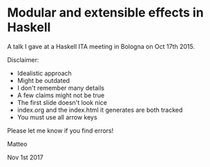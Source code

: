 # Modular and extensible effects in Haskell

A talk I gave at a Haskell ITA meeting in Bologna on Oct 17th 2015.

Disclaimer:

- Idealistic approach
- Might be outdated
- I don't remember many details
- A few claims might not be true
- The first slide doesn't look nice
- index.org and the index.html it generates are both tracked
- You must use all arrow keys

Please let me know if you find errors!

Matteo

Nov 1st 2017
